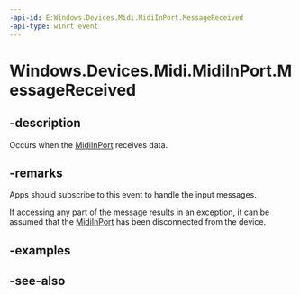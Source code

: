 ```yaml
---
-api-id: E:Windows.Devices.Midi.MidiInPort.MessageReceived
-api-type: winrt event
---
```


<!-- Event syntax
public event Windows.Foundation.TypedEventHandler MessageReceived<Windows.Devices.Midi.MidiInPort,  Windows.Devices.Midi.MidiMessageReceivedEventArgs>
-->

# Windows.Devices.Midi.MidiInPort.MessageReceived

## -description
Occurs when the [MidiInPort](midiinport.md) receives data.

## -remarks
Apps should subscribe to this event to handle the input messages.

If accessing any part of the message results in an exception, it can be assumed that the [MidiInPort](midiinport.md) has been disconnected from the device.

## -examples

## -see-also
